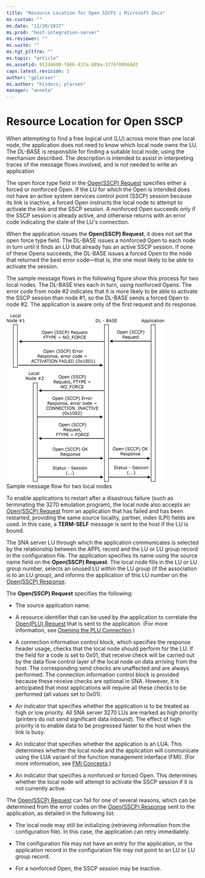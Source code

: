 ```yaml
---
title: "Resource Location for Open SSCP2 | Microsoft Docs"
ms.custom: ""
ms.date: "11/30/2017"
ms.prod: "host-integration-server"
ms.reviewer: ""
ms.suite: ""
ms.tgt_pltfrm: ""
ms.topic: "article"
ms.assetid: 912d4609-f866-437a-889a-3776f09568d3
caps.latest.revision: 5
author: "gplarsen"
ms.author: "hisdocs; plarsen"
manager: "anneta"
---
```

# Resource Location for Open SSCP
When attempting to find a free logical unit (LU) across more than one local node, the application does not need to know which local node owns the LU. The DL-BASE is responsible for finding a suitable local node, using the mechanism described. The description is intended to assist in interpreting traces of the message flows involved, and is not needed to write an application  
  
 The open force type field in the [Open(SSCP) Request](./open-sscp-request2.md) specifies either a forced or nonforced Open. If the LU for which the Open is intended does not have an active system services control point (SSCP) session because its link is inactive, a forced Open instructs the local node to attempt to activate the link and the SSCP session. A nonforced Open succeeds only if the SSCP session is already active, and otherwise returns with an error code indicating the state of the LU's connection.  
  
 When the application issues the **Open(SSCP) Request**, it does not set the open force type field. The DL-BASE issues a nonforced Open to each node in turn until it finds an LU that already has an active SSCP session. If none of these Opens succeeds, the DL-BASE issues a forced Open to the node that returned the best error code—that is, the one most likely to be able to activate the session.  
  
 The sample message flows in the following figure show this process for two local nodes. The DL-BASE tries each in turn, using nonforced Opens. The error code from node #2 indicates that it is more likely to be able to activate the SSCP session than node #1, so the DL-BASE sends a forced Open to node #2. The application is aware only of the first request and its response.  
  
 ![](../core/media/his-32703d.gif "his_32703d")  
Sample message flow for two local nodes  
  
 To enable applications to restart after a disastrous failure (such as terminating the 3270 emulation program), the local node also accepts an [Open(SSCP) Request](./open-sscp-request2.md) from an application that has failed and has been restarted, providing the same source locality, partner, index (LPI) fields are used. In this case, a **TERM-SELF** message is sent to the host if the LU is bound.  
  
 The SNA server LU through which the application communicates is selected by the relationship between the APPL record and the LU or LU group record in the configuration file. The application specifies its name using the source name field on the **Open(SSCP) Request**. The local node fills in the LU or LU group number, selects an unused LU within the LU group (if the association is to an LU group), and informs the application of this LU number on the [Open(SSCP) Response](./open-sscp-response1.md).  
  
 The **Open(SSCP) Request** specifies the following:  
  
-   The source application name.  
  
-   A resource identifier that can be used by the application to correlate the [Open(PLU) Request](./open-plu-request2.md) that is sent to the application. (For more information, see [Opening the PLU Connection](../core/opening-the-plu-connection1.md).)  
  
-   A connection information control block, which specifies the response header usage, checks that the local node should perform for the LU. If the field for a code is set to 0x01, that receive check will be carried out by the data flow control layer of the local node on data arriving from the host. The corresponding send checks are unaffected and are always performed. The connection information control block is provided because these receive checks are optional in SNA. However, it is anticipated that most applications will require all these checks to be performed (all values set to 0x01).  
  
-   An indicator that specifies whether the application is to be treated as high or low priority. All SNA server 3270 LUs are marked as high priority (printers do not send significant data inbound). The effect of high priority is to enable data to be progressed faster to the host when the link is busy.  
  
-   An indicator that specifies whether the application is an LUA. This determines whether the local node and the application will communicate using the LUA variant of the function management interface (FMI). (For more information, see [FMI Concepts](../core/fmi-concepts1.md).)  
  
-   An indicator that specifies a nonforced or forced Open. This determines whether the local node will attempt to activate the SSCP session if it is not currently active.  
  
 The [Open(SSCP) Request](./open-sscp-request2.md) can fail for one of several reasons, which can be determined from the error codes on the [Open(SSCP) Response](./open-sscp-response1.md) sent to the application, as detailed in the following list:  
  
-   The local node may still be initializing (retrieving information from the configuration file). In this case, the application can retry immediately.  
  
-   The configuration file may not have an entry for the application, or the application record in the configuration file may not point to an LU or LU group record.  
  
-   For a nonforced Open, the SSCP session may be inactive.  
  
